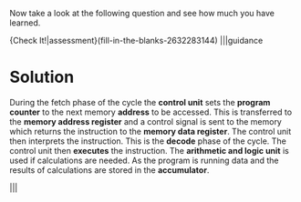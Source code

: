 Now take a look at the following question and see how much you have learned.

{Check It!|assessment}(fill-in-the-blanks-2632283144)
|||guidance
# Solution

During the fetch phase of the cycle the **control unit** sets the **program counter** to the next memory **address** to be accessed.
This is transferred to the **memory address register** and a control signal is sent to the memory which returns the instruction to the **memory data register**.
The control unit then interprets the instruction. This is the **decode** phase of the cycle.
The control unit then **executes** the instruction. 
The **arithmetic and logic unit** is used if calculations are needed. 
As the program is running data and the results of calculations are stored in the **accumulator**.

|||